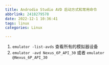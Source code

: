 ```yaml
---
title: Androdio Studio AVD 启动方式和常用命令
abbrlink: 2418279578
date: 2022-12-1 10:36:41
tags: linux
categories: Linux

---
```


1. <code>emulator -list-avds</code> 查看所有的模拟器设备
2. <code>emulator -avd Nexus_6P_API_30</code> 或者 <code>emulator @Nexus_6P_API_30</code>

<!-- more -->